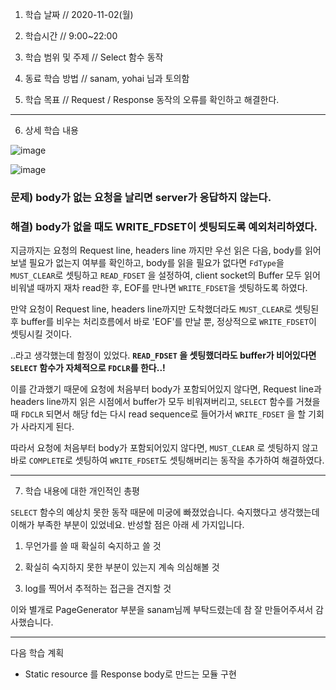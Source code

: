 1. 학습 날짜 // 2020-11-02(월)
2. 학습시간 // 9:00~22:00

3. 학습 범위 및 주제 // Select 함수 동작
4. 동료 학습 방법 // sanam, yohai 님과 토의함
5. 학습 목표 // Request / Response 동작의 오류를 확인하고 해결한다.

---

6. 상세 학습 내용

![image](https://user-images.githubusercontent.com/54612343/98459881-5eb24900-21e2-11eb-8957-d81518351593.png)

![image](https://user-images.githubusercontent.com/54612343/98459890-72f64600-21e2-11eb-901a-09409ec4b92f.png)

### 문제) body가 없는 요청을 날리면 server가 응답하지 않는다.

### 해결) body가 없을 때도 WRITE_FDSET이 셋팅되도록 예외처리하였다.

지금까지는 요청의 Request line, headers line 까지만 우선 읽은 다음, body를 읽어보낼 필요가 없는지 여부를 확인하고, body를 읽을 필요가 없다면 `FdType`을 `MUST_CLEAR`로 셋팅하고 `READ_FDSET` 을 설정하여, client socket의 Buffer 모두 읽어 비워낼 때까지 재차 read한 후, EOF를 만나면 `WRITE_FDSET`을 셋팅하도록 하였다.

만약 요청이 Request line, headers line까지만 도착했더라도 `MUST_CLEAR`로 셋팅된 후 buffer를 비우는 처리흐름에서 바로 'EOF'를 만날 뿐, 정상적으로 `WRITE_FDSET`이 셋팅시킬 것이다.

..라고 생각했는데 함정이 있었다.  **`READ_FDSET` 을 셋팅했더라도 buffer가 비어있다면 `SELECT` 함수가 자체적으로  `FDCLR`를 한다..!** 

이를 간과했기 때문에 요청에 처음부터 body가 포함되어있지 않다면, Request line과 headers line까지 읽은 시점에서 buffer가 모두 비워져버리고, `SELECT` 함수를 거쳤을 때 `FDCLR` 되면서 해당 fd는 다시 read sequence로 들어가서 `WRITE_FDSET` 을 할 기회가 사라지게 된다.

따라서 요청에 처음부터 body가 포함되어있지 않다면, `MUST_CLEAR` 로 셋팅하지 않고 바로 `COMPLETE`로 셋팅하여 `WRITE_FDSET`도 셋팅해버리는 동작을 추가하여 해결하였다.





---

7. 학습 내용에 대한 개인적인 총평

`SELECT` 함수의 예상치 못한 동작 때문에 미궁에 빠졌었습니다. 숙지했다고 생각했는데 이해가 부족한 부분이 있었네요. 반성할 점은 아래 세 가지입니다.

1) 무언가를 쓸 때 확실히 숙지하고 쓸 것 

2) 확실히 숙지하지 못한 부분이 있는지 계속 의심해볼 것 

3) log를 찍어서 추적하는 접근을 견지할 것 

이와 별개로 PageGenerator 부분을 sanam님께 부탁드렸는데 참 잘 만들어주셔서 감사했습니다.

---

다음 학습 계획

- Static resource 를 Response body로 만드는 모듈 구현

